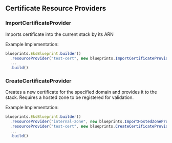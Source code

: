 ## Certificate Resource Providers

### ImportCertificateProvider
Imports certificate into the current stack by its ARN

Example Implementation:
```typescript
blueprints.EksBlueprint.builder()
  .resourceProvider("test-cert", new blueprints.ImportCertificateProvider("arn:aws:acm:<region>:<account>:certificate/<cert-id>", "test-cert"))
  ...
  .build()
```

### CreateCertificateProvider
Creates a new certificate for the specified domain and provides it to the stack.  Requires a hosted zone to be registered for validation.

Example Implementation:
```typescript
blueprints.EksBlueprint.builder()
  .resourceProvider("internal-zone", new blueprints.ImportHostedZoneProvider('hosted-zone-id', "internal.domain.com"))
  .resourceProvider("test-cert", new blueprints.CreateCertificateProvider("test-cert", "*.internal.domain.com", "internal-zone"))
  ...
  .build()
```
